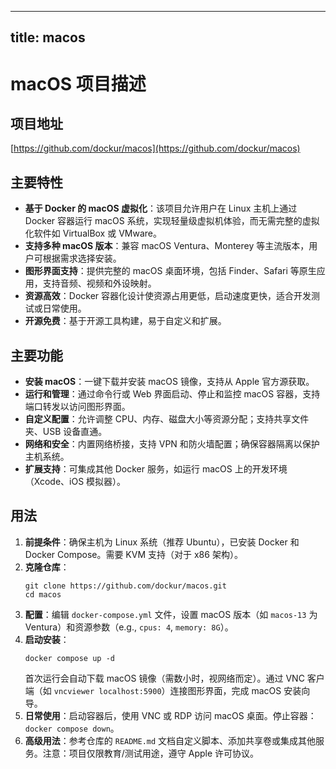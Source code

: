 
---
title: macos
---

# macOS 项目描述

## 项目地址
[https://github.com/dockur/macos](https://github.com/dockur/macos)

## 主要特性
- **基于 Docker 的 macOS 虚拟化**：该项目允许用户在 Linux 主机上通过 Docker 容器运行 macOS 系统，实现轻量级虚拟机体验，而无需完整的虚拟化软件如 VirtualBox 或 VMware。
- **支持多种 macOS 版本**：兼容 macOS Ventura、Monterey 等主流版本，用户可根据需求选择安装。
- **图形界面支持**：提供完整的 macOS 桌面环境，包括 Finder、Safari 等原生应用，支持音频、视频和外设映射。
- **资源高效**：Docker 容器化设计使资源占用更低，启动速度更快，适合开发测试或日常使用。
- **开源免费**：基于开源工具构建，易于自定义和扩展。

## 主要功能
- **安装 macOS**：一键下载并安装 macOS 镜像，支持从 Apple 官方源获取。
- **运行和管理**：通过命令行或 Web 界面启动、停止和监控 macOS 容器，支持端口转发以访问图形界面。
- **自定义配置**：允许调整 CPU、内存、磁盘大小等资源分配；支持共享文件夹、USB 设备直通。
- **网络和安全**：内置网络桥接，支持 VPN 和防火墙配置；确保容器隔离以保护主机系统。
- **扩展支持**：可集成其他 Docker 服务，如运行 macOS 上的开发环境（Xcode、iOS 模拟器）。

## 用法
1. **前提条件**：确保主机为 Linux 系统（推荐 Ubuntu），已安装 Docker 和 Docker Compose。需要 KVM 支持（对于 x86 架构）。
2. **克隆仓库**：
   ```
   git clone https://github.com/dockur/macos.git
   cd macos
   ```
3. **配置**：编辑 `docker-compose.yml` 文件，设置 macOS 版本（如 `macos-13` 为 Ventura）和资源参数（e.g., `cpus: 4`, `memory: 8G`）。
4. **启动安装**：
   ```
   docker compose up -d
   ```
   首次运行会自动下载 macOS 镜像（需数小时，视网络而定）。通过 VNC 客户端（如 `vncviewer localhost:5900`）连接图形界面，完成 macOS 安装向导。
5. **日常使用**：启动容器后，使用 VNC 或 RDP 访问 macOS 桌面。停止容器：`docker compose down`。
6. **高级用法**：参考仓库的 `README.md` 文档自定义脚本、添加共享卷或集成其他服务。注意：项目仅限教育/测试用途，遵守 Apple 许可协议。